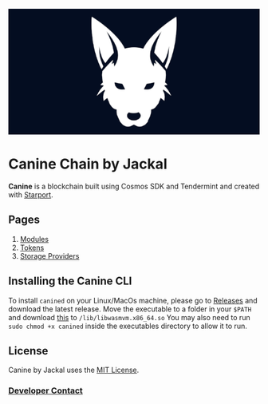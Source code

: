 ![canine banner](banner.png)
# Canine Chain by Jackal
**Canine** is a blockchain built using Cosmos SDK and Tendermint and created with [Starport](https://starport.com).

## Pages

1. [Modules](x/README.md)
2. [Tokens](TOKENS.md)
3. [Storage Providers](/cmd/canined/README.md)


## Installing the Canine CLI
To install `canined` on your Linux/MacOs machine, please go to [Releases](https://github.com/JACKAL-DAO/canine-chain/releases) and download the latest release. Move the executable to a folder in your `$PATH` and download [this](https://github.com/CosmWasm/wasmvm/raw/v1.1.1/internal/api/libwasmvm.x86_64.so) to `/lib/libwasmvm.x86_64.so` You may also need to run `sudo chmod +x canined` inside the executables directory to allow it to run.

## License

Canine by Jackal uses the [MIT License](/LICENSE.md).

### [Developer Contact](/ABOUT.md)

